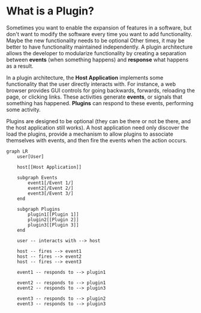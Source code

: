 # What is a Plugin?

Sometimes you want to enable the expansion of features in a software, but don't want to modify the software every time 
you want to add functionality. Maybe the new functionality needs to be optional Other times, it may be better to have 
functionality maintained independently. A plugin architecture allows the developer to modularize functionality by
creating a separation between **events** (when something happens) and **response** what happens as a result.

In a plugin architecture, the **Host Application** implements some functionality that the user directly interacts with.
For instance, a web browser provides GUI controls for going backwards, forwards, reloading the page, or clicking links.
These activities generate **events**, or signals that something has happened. **Plugins** can respond to these events, 
performing some activity.

Plugins are designed to be optional (they can be there or not be there, and the host application still works). A host
application need only discover the load the plugins, provide a mechanism to allow plugins to associate themselves with
events, and then fire the events when the action occurs.

```mermaid
graph LR
    user[User]

    host[[Host Application]]
    
    subgraph Events
        event1[/Event 1/]
        event2[/Event 2/]
        event3[/Event 3/]
    end

    subgraph Plugins
        plugin1[[Plugin 1]]
        plugin2[[Plugin 2]]
        plugin3[[Plugin 3]]
    end

    user -- interacts with --> host

    host -- fires --> event1
    host -- fires --> event2
    host -- fires --> event3

    event1 -- responds to --> plugin1

    event2 -- responds to --> plugin1
    event2 -- responds to --> plugin3

    event3 -- responds to --> plugin2
    event3 -- responds to --> plugin3
```
